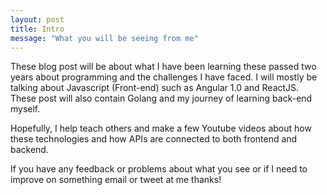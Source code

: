```yaml
---
layout: post
title: Intro
message: "What you will be seeing from me"
---
```



These blog post will be about what I have been learning these passed two years about programming and the challenges I have faced. I will mostly be talking about Javascript (Front-end) such as Angular 1.0 and ReactJS. These post will also contain Golang and my journey of learning back-end myself.

Hopefully, I help teach others and make a few Youtube videos about how these technologies and how APIs are connected to both frontend and backend. 

If you have any feedback or problems about what you see or if I need to improve on something email or tweet at me thanks!